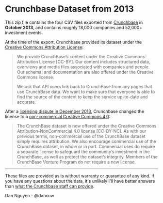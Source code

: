 # Crunchbase Dataset from 2013

This zip file contains the four CSV files exported from [Crunchbase](https://www.crunchbase.com) in __October 2013__, and contains roughly 18,000 companies and 52,000+ investment events.

At the time of the export, Crunchbase provided its dataset under the [Creative Commons Attribution License](https://info.crunchbase.com/docs/licensing-policy-v1/):

> We provide CrunchBase’s content under the Creative Commons Attribution License [CC-BY]. Our content includes structured data, overviews and media files associated with companies and people. Our schema, and documentation are also offered under the Creative Commons license.
>
> We ask that API users link back to CrunchBase from any pages that use CrunchBase data. We want to make sure that everyone is able to find the source of the content to keep the service up-to-date and accurate.


After a [licensing dispute in December 2013](https://www.eff.org/press/releases/startup-settles-creative-commons-licensing-dispute-tech-database), Crunchbase changed the license to a [non-commercial Creative Commons 4.0](https://info.crunchbase.com/2013/12/updated-terms-of-service/):

> The CrunchBase dataset is now offered under the Creative Commons Attribution-NonCommercial 4.0 license [CC-BY-NC].  As with our previous terms, non-commercial use of the CrunchBase dataset simply requires attribution.  We also encourage commercial use of the CrunchBase dataset, in whole or in part.  Commercial uses do require a separate license to safeguard the community’s investment in the CrunchBase, as well as protect the dataset’s integrity.  Members of the CrunchBase Venture Program do not require a new license.


--------------------

These files are provided as is without warranty or guarantee of any kind. If you have any questions about the data, it's unlikely I'll have better answers than [what the Crunchbase staff can provide](https://www.crunchbase.com).

Dan Nguyen - @dancow
